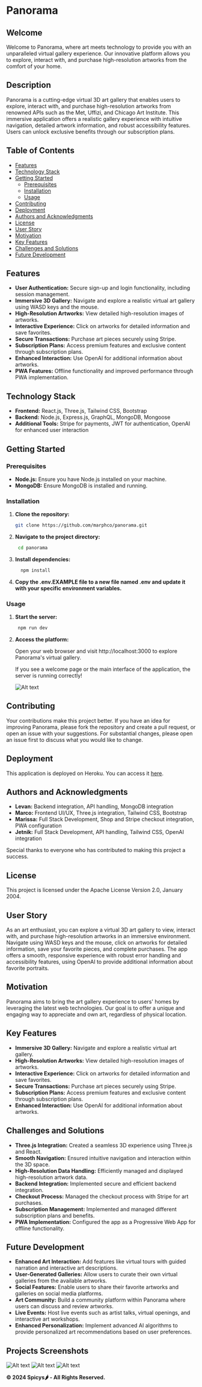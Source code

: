 # Panorama

## Welcome

Welcome to Panorama, where art meets technology to provide you with an unparalleled virtual gallery experience. Our innovative platform allows you to explore, interact with, and purchase high-resolution artworks from the comfort of your home.

## Description

Panorama is a cutting-edge virtual 3D art gallery that enables users to explore, interact with, and purchase high-resolution artworks from renowned APIs such as the Met, Uffizi, and Chicago Art Institute. This immersive application offers a realistic gallery experience with intuitive navigation, detailed artwork information, and robust accessibility features. Users can unlock exclusive benefits through our subscription plans.

## Table of Contents

- [Features](#features)
- [Technology Stack](#technology-stack)
- [Getting Started](#getting-started)
  - [Prerequisites](#prerequisites)
  - [Installation](#installation)
  - [Usage](#usage)
- [Contributing](#contributing)
- [Deployment](#deployment)
- [Authors and Acknowledgments](#authors-and-acknowledgments)
- [License](#license)
- [User Story](#user-story)
- [Motivation](#motivation)
- [Key Features](#key-features)
- [Challenges and Solutions](#challenges-and-solutions)
- [Future Development](#future-development)

## Features

- **User Authentication:** Secure sign-up and login functionality, including session management.
- **Immersive 3D Gallery:** Navigate and explore a realistic virtual art gallery using WASD keys and the mouse.
- **High-Resolution Artworks:** View detailed high-resolution images of artworks.
- **Interactive Experience:** Click on artworks for detailed information and save favorites.
- **Secure Transactions:** Purchase art pieces securely using Stripe.
- **Subscription Plans:** Access premium features and exclusive content through subscription plans.
- **Enhanced Interaction:** Use OpenAI for additional information about artworks.
- **PWA Features:** Offline functionality and improved performance through PWA implementation.

## Technology Stack

- **Frontend:** React.js, Three.js, Tailwind CSS, Bootstrap
- **Backend:** Node.js, Express.js, GraphQL, MongoDB, Mongoose
- **Additional Tools:** Stripe for payments, JWT for authentication, OpenAI for enhanced user interaction

## Getting Started

### Prerequisites

- **Node.js:** Ensure you have Node.js installed on your machine.
- **MongoDB:** Ensure MongoDB is installed and running.

### Installation

1. **Clone the repository:**

   ```bash
   git clone https://github.com/marphco/panorama.git
   ```

2. **Navigate to the project directory:**

   ```bash
    cd panorama
   ```

3. **Install dependencies:**

   ```bash
     npm install
   ```

4. **Copy the .env.EXAMPLE file to a new file named .env and update it with your specific environment variables.**

### Usage

1. **Start the server:**

   ```bash
    npm run dev
   ```

2. **Access the platform:**

   Open your web browser and visit http://localhost:3000 to explore Panorama's virtual gallery.

   If you see a welcome page or the main interface of the application, the server is running correctly!

   ![Alt text](client/public/Panorama1.png)

## Contributing

Your contributions make this project better. If you have an idea for improving Panorama, please fork the repository and create a pull request, or open an issue with your suggestions. For substantial changes, please open an issue first to discuss what you would like to change.

## Deployment

This application is deployed on Heroku. You can access it [here](https://your-heroku-app-link).

## Authors and Acknowledgments

- **Levan:** Backend integration, API handling, MongoDB integration
- **Marco:** Frontend UI/UX, Three.js integration, Tailwind CSS, Bootstrap
- **Marissa:** Full Stack Development, Shop and Stripe checkout integration, PWA configuration
- **Jetnik:** Full Stack Development, API handling, Tailwind CSS, OpenAI integration

Special thanks to everyone who has contributed to making this project a success.

## License

This project is licensed under the Apache License Version 2.0, January 2004.

## User Story

As an art enthusiast, you can explore a virtual 3D art gallery to view, interact with, and purchase high-resolution artworks in an immersive environment. Navigate using WASD keys and the mouse, click on artworks for detailed information, save your favorite pieces, and complete purchases. The app offers a smooth, responsive experience with robust error handling and accessibility features, using OpenAI to provide additional information about favorite portraits.

## Motivation

Panorama aims to bring the art gallery experience to users' homes by leveraging the latest web technologies. Our goal is to offer a unique and engaging way to appreciate and own art, regardless of physical location.

## Key Features

- **Immersive 3D Gallery:** Navigate and explore a realistic virtual art gallery.
- **High-Resolution Artworks:** View detailed high-resolution images of artworks.
- **Interactive Experience:** Click on artworks for detailed information and save favorites.
- **Secure Transactions:** Purchase art pieces securely using Stripe.
- **Subscription Plans:** Access premium features and exclusive content through subscription plans.
- **Enhanced Interaction:** Use OpenAI for additional information about artworks.

## Challenges and Solutions

- **Three.js Integration:** Created a seamless 3D experience using Three.js and React.
- **Smooth Navigation:** Ensured intuitive navigation and interaction within the 3D space.
- **High-Resolution Data Handling:** Efficiently managed and displayed high-resolution artwork data.
- **Backend Integration:** Implemented secure and efficient backend integration.
- **Checkout Process:** Managed the checkout process with Stripe for art purchases.
- **Subscription Management:** Implemented and managed different subscription plans and benefits.
- **PWA Implementation:** Configured the app as a Progressive Web App for offline functionality.

## Future Development

- **Enhanced Art Interaction:** Add features like virtual tours with guided narration and interactive art descriptions.
- **User-Generated Galleries:** Allow users to curate their own virtual galleries from the available artworks.
- **Social Features:** Enable users to share their favorite artworks and galleries on social media platforms.
- **Art Community:** Build a community platform within Panorama where users can discuss and review artworks.
- **Live Events:** Host live events such as artist talks, virtual openings, and interactive art workshops.
- **Enhanced Personalization:** Implement advanced AI algorithms to provide personalized art recommendations based on user preferences.

## Projects Screenshots

![Alt text](client/public/PanoramaFULL.png)
![Alt text](client/public/Panorama3.png)
![Alt text](client/public/Panorama4.png)

**© 2024 Spicys🌶️ - All Rights Reserved.**
